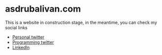 # asdrubalivan.com

This is a website in construction stage, in the meantime, you can check my social links

- [Personal twitter](https://twitter.com/asdrubalivan)
- [Programming twitter](https://twitter.com/asdrucodes)
- [LinkedIn](https://www.linkedin.com/in/asdrubalivan)
